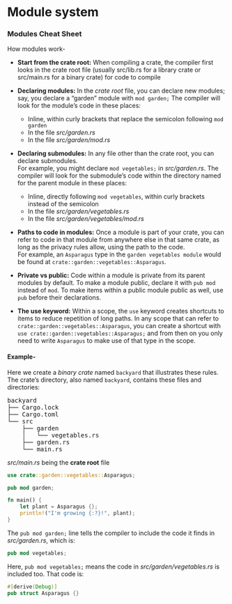 # Module system
### Modules Cheat Sheet
How modules work-
- **Start from the crate root:** When compiling a crate, the compiler first looks in the crate root file (usually src/lib.rs for a library crate or src/main.rs for a binary crate) for code to compile

- **Declaring modules:** In the *crate root* file, you can declare new modules; say, you declare a “garden” module with `mod garden;` The compiler will look for the module’s code in these places:
    - Inline, within curly brackets that replace the semicolon following `mod garden`
    - In the file *src/garden.rs*
    - In the file *src/garden/mod.rs*

- **Declaring submodules:** In any file other than the crate root, you can declare submodules.  
 For example, you might declare `mod vegetables;` in *src/garden.rs*. The compiler will look for the submodule’s code within the directory named for the parent module in these places:
    - Inline, directly following `mod vegetables`, within curly brackets instead of the semicolon
    - In the file *src/garden/vegetables.rs*
    - In the file *src/garden/vegetables/mod.rs*

- **Paths to code in modules:** Once a module is part of your crate, you can refer to code in that module from anywhere else in that same crate, as long as the privacy rules allow, using the path to the code.  
 For example, an `Asparagus` type in the `garden vegetables module` would be found at `crate::garden::vegetables::Asparagus`.

- **Private vs public:** Code within a module is private from its parent modules by default. To make a module public, declare it with `pub mod` instead of `mod`. To make items within a public module public as well, use `pub` before their declarations.

- **The use keyword:** Within a scope, the `use` keyword creates shortcuts to items to reduce repetition of long paths. In any scope that can refer to `crate::garden::vegetables::Asparagus`, you can create a shortcut with `use crate::garden::vegetables::Asparagus;` and from then on you only need to write `Asparagus` to make use of that type in the scope.

#### Example- 
Here we create a *binary crate* named `backyard` that illustrates these rules. The crate’s directory, also named `backyard`, contains these files and directories:
<pre>
backyard
├── Cargo.lock
├── Cargo.toml
└── src
    ├── garden
    │   └── vegetables.rs
    ├── garden.rs
    └── main.rs
</pre>
*src/main.rs* being the **crate root** file
```rs
use crate::garden::vegetables::Asparagus;

pub mod garden;

fn main() {
    let plant = Asparagus {};
    println!("I'm growing {:?}!", plant);
}
```
The `pub mod garden;` line tells the compiler to include the code it finds in *src/garden.rs*, which is: 
```rs
pub mod vegetables;
```
Here, `pub mod vegetables;` means the code in *src/garden/vegetables.rs* is included too. That code is:
```rs
#[derive(Debug)]
pub struct Asparagus {}
```


